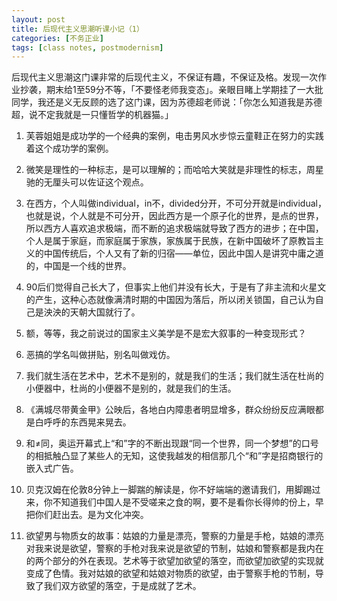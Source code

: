 ```yaml
---
layout: post
title: 后现代主义思潮听课小记（1）
categories: [不务正业]
tags: [class notes, postmodernism]
---
```


后现代主义思潮这门课非常的后现代主义，不保证有趣，不保证及格。发现一次作业抄袭，期末给1至59分不等，「不要怪老师我变态」。亲眼目睹上学期挂了一大批同学，我还是义无反顾的选了这门课，因为苏德超老师说：「你怎么知道我是苏德超，说不定我就是一只懂哲学的机器猫。」

1. 芙蓉姐姐是成功学的一个经典的案例，电击男风水步惊云童鞋正在努力的实践着这个成功学的案例。

2. 微笑是理性的一种标志，是可以理解的；而哈哈大笑就是非理性的标志，周星驰的无厘头可以佐证这个观点。

3. 在西方，个人叫做individual，in不，divided分开，不可分开就是individual，也就是说，个人就是不可分开，因此西方是一个原子化的世界，是点的世界，所以西方人喜欢追求极端，而不断的追求极端就导致了西方的进步；在中国，个人是属于家庭，而家庭属于家族，家族属于民族，在新中国破坏了原教旨主义的中国传统后，个人又有了新的归宿——单位，因此中国人是讲究中庸之道的，中国是一个线的世界。

4. 90后们觉得自己长大了，但事实上他们并没有长大，于是有了非主流和火星文的产生，这种心态就像满清时期的中国因为落后，所以闭关锁国，自己认为自己是泱泱的天朝大国就行了。

5. 额，等等，我之前说过的国家主义美学是不是宏大叙事的一种变现形式？

6. 恶搞的学名叫做拼贴，别名叫做戏仿。

7. 我们就生活在艺术中，艺术不是别的，就是我们的生活；我们就生活在杜尚的小便器中，杜尚的小便器不是别的，就是我们的生活。

8. 《满城尽带黄金甲》公映后，各地白内障患者明显增多，群众纷纷反应满眼都是白呼呼的东西晃来晃去。

9. 和≠同，奥运开幕式上“和”字的不断出现跟“同一个世界，同一个梦想”的口号的相抵触凸显了某些人的无知，这使我越发的相信那几个“和”字是招商银行的嵌入式广告。

10. 贝克汉姆在伦敦8分钟上一脚踹的解读是，你不好端端的邀请我们，用脚踢过来，你不知道我们中国人是不受嗟来之食的啊，要不是看你长得帅的份上，早把你们赶出去。是为文化冲突。

11. 欲望男与物质女的故事：姑娘的力量是漂亮，警察的力量是手枪，姑娘的漂亮对我来说是欲望，警察的手枪对我来说是欲望的节制，姑娘和警察都是我内在的两个部分的外在表现。艺术等于欲望加欲望的落空，而欲望加欲望的实现就变成了色情。我对姑娘的欲望和姑娘对物质的欲望，由于警察手枪的节制，导致了我们双方欲望的落空，于是成就了艺术。
